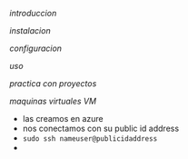 *introduccion*

*instalacion*





*configuracion*

*uso*

*practica con proyectos*

*maquinas virtuales VM*
- las creamos en azure
- nos conectamos con su public id address
- `sudo ssh nameuser@publicidaddress`
- 



